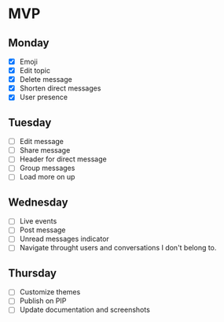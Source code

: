 # MVP

## Monday
- [X] Emoji
- [X] Edit topic
- [X] Delete message
- [X] Shorten direct messages
- [X] User presence

## Tuesday
- [ ] Edit message
- [ ] Share message
- [ ] Header for direct message
- [ ] Group messages
- [ ] Load more on up

## Wednesday
- [ ] Live events
- [ ] Post message
- [ ] Unread messages indicator
- [ ] Navigate throught users and conversations I don't belong to.

## Thursday
- [ ] Customize themes
- [ ] Publish on PIP
- [ ] Update documentation and screenshots
